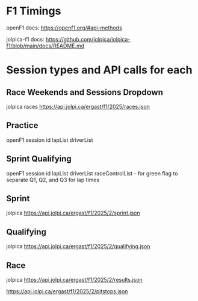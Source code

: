 # F1 Timings

openF1 docs: https://openf1.org/#api-methods

jolpica-f1 docs: https://github.com/jolpica/jolpica-f1/blob/main/docs/README.md

# Session types and API calls for each

## Race Weekends and Sessions Dropdown

jolpica races
https://api.jolpi.ca/ergast/f1/2025/races.json

## Practice

openF1
session id
lapList
driverList

## Sprint Qualifying

openF1
session id
lapList
driverList
raceControlList - for green flag to separate Q1, Q2, and Q3 for lap times

## Sprint

jolpica
https://api.jolpi.ca/ergast/f1/2025/2/sprint.json

## Qualifying

jolpica
https://api.jolpi.ca/ergast/f1/2025/2/qualifying.json

## Race

jolpica
https://api.jolpi.ca/ergast/f1/2025/2/results.json

https://api.jolpi.ca/ergast/f1/2025/2/pitstops.json
